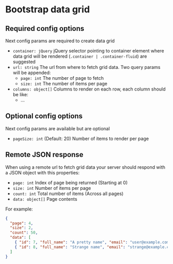 # Bootstrap data grid

## Required config options
Next config params are required to create data grid

* ```container: jQuery``` jQuery selector pointing to container element where
  data grid will be rendered (```.container | .container-fluid```) are suggested
* ```url: string``` The url from where to fetch grid data. Two query params 
  will be appended:
  - ```page: int``` The number of page to fetch
  - ```size: int``` The number of items per page
* ```columns: object[]``` Columns to render on each row, each column should be 
  like:
  - ...

## Optional config options
Next config params are available but are optional

* ```pageSize: int``` (Default: 20) Number of items to render per page
  
## Remote JSON response
When using a remote url to fetch grid data your server should respond with a JSON
object with this properties:

- ```page: int``` Index of page being returned (Starting at 0)
- ```size: int``` Number of items per page
- ```count: int``` Total number of items (Across all pages)
- ```data: object[]``` Page contents

For example:
```json
{
  "page": 4,
  "size": 2,
  "count": 50,
  "data": [
    { "id": 7, "full_name": "A pretty name", "email": "user@example.com" },
    { "id": 8, "full_name": "Strange name", "email": "strange@example.com" }
  ]
}
```
